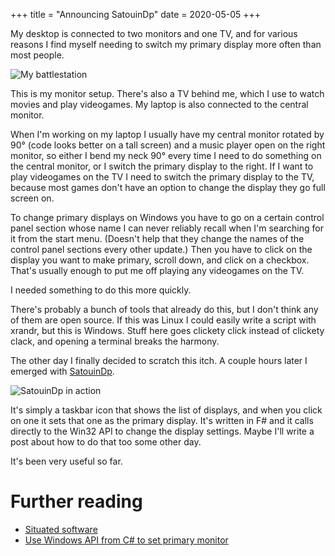 +++
title = "Announcing SatouinDp"
date = 2020-05-05
+++

My desktop is connected to two monitors and one TV, and for various reasons I find myself needing to switch my primary display more often than most people.

![My battlestation](battlestation.jpg)

This is my monitor setup. There's also a TV behind me, which I use to watch movies and play videogames. My laptop is also connected to the central monitor.

When I'm working on my laptop I usually have my central monitor rotated by 90° (code looks better on a tall screen) and a music player open on the right monitor, so either I bend my neck 90° every time I need to do something on the central monitor, or I switch the primary display to the right. If I want to play videogames on the TV I need to switch the primary display to the TV, because most games don't have an option to change the display they go full screen on.

To change primary displays on Windows you have to go on a certain control panel section whose name I can never reliably recall when I'm searching for it from the start menu. (Doesn't help that they change the names of the control panel sections every other update.) Then you have to click on the display you want to make primary, scroll down, and click on a checkbox. That's usually enough to put me off playing any videogames on the TV.

I needed something to do this more quickly.

There's probably a bunch of tools that already do this, but I don't think any of them are open source. If this was Linux I could easily write a script with xrandr, but this is Windows. Stuff here goes clickety click instead of clickety clack, and opening a terminal breaks the harmony.

The other day I finally decided to scratch this itch. A couple hours later I emerged with [SatouinDp](https://github.com/steinuil/SatouinDp).

![SatouinDp in action](satouin.jpg)

It's simply a taskbar icon that shows the list of displays, and when you click on one it sets that one as the primary display. It's written in F# and it calls directly to the Win32 API to change the display settings. Maybe I'll write a post about how to do that too some other day.

It's been very useful so far.

# Further reading

* [Situated software](https://web.archive.org/web/20040411202042/http://www.shirky.com/writings/situated_software.html)
* [Use Windows API from C# to set primary monitor](https://stackoverflow.com/questions/195267/use-windows-api-from-c-sharp-to-set-primary-monitor)
